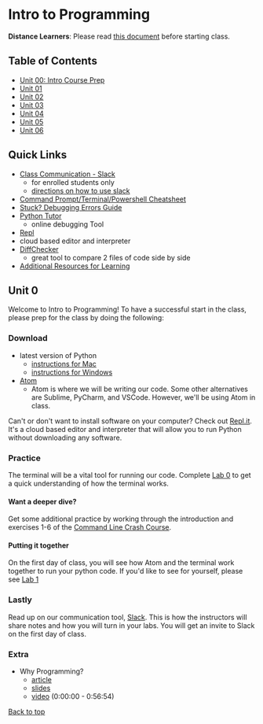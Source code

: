 # Intro to Programming <a id="top"></a>

**Distance Learners**: Please read [this document](https://github.com/PdxCodeGuild/IntroToProgramming/blob/master/documentation/distance.md) before starting class.

## Table of Contents
- [Unit 00: Intro Course Prep](#unit-0)
- [Unit 01](https://github.com/PdxCodeGuild/IntroToProgramming/blob/master/units/unit_01.md)
- [Unit 02](https://github.com/PdxCodeGuild/IntroToProgramming/blob/master/units/unit_02.md)
- [Unit 03](https://github.com/PdxCodeGuild/IntroToProgramming/blob/master/units/unit_03.md)
- [Unit 04](https://github.com/PdxCodeGuild/IntroToProgramming/blob/master/units/unit_04.md)
- [Unit 05](https://github.com/PdxCodeGuild/IntroToProgramming/blob/master/units/unit_05.md)
- [Unit 06](https://github.com/PdxCodeGuild/IntroToProgramming/blob/master/units/unit_06.md)

## Quick Links
- [Class Communication - Slack](https://app.slack.com/client/TH5A28SJ0/CH6DE8QK1)
  - for enrolled students only
  - [directions on how to use slack](https://github.com/PdxCodeGuild/IntroToProgramming/blob/master/documentation/slack.md)
- [Command Prompt/Terminal/Powershell Cheatsheet](https://docs.google.com/spreadsheets/d/18WWrry7RI2zzJlTsUHQLCsElNjiVVuMGjowBKZ5DPH8/edit#gid=0)
- [Stuck? Debugging Errors Guide](https://github.com/PdxCodeGuild/IntroToProgramming/blob/master/documentation/troubleshooting.md)
- [Python Tutor](http://pythontutor.com/visualize.html#mode=edit)
  - online debugging Tool
 - [Repl](https://repl.it)
  - cloud based editor and interpreter
- [DiffChecker](https://www.diffchecker.com/)
  - great tool to compare 2 files of code side by side
- [Additional Resources for Learning](https://github.com/PdxCodeGuild/IntroToProgramming/blob/master/documentation/resources.md)

## <a id="unit-0"></a>Unit 0
Welcome to Intro to Programming! To have a successful start in the class, please prep for the class by doing the following:

### Download
- latest version of Python
  - [instructions for Mac](https://www.py4e.com/software-mac.php)
  - [instructions for Windows](https://www.py4e.com/software-win.php)
- [Atom](https://atom.io/)
  - Atom is where we will be writing our code. Some other alternatives are Sublime, PyCharm, and VSCode. However, we'll be using Atom in class.

Can't or don't want to install software on your computer? Check out [Repl.it](repl.it). It's a cloud based editor and interpreter that will allow you to run Python without downloading any software.


### Practice
The terminal will be a vital tool for running our code. Complete [Lab 0](https://github.com/PdxCodeGuild/IntroToProgramming/blob/master/labs/lab00-newfolder.md) to get a quick understanding of how the terminal works.

#### Want a deeper dive?

Get some additional practice by working through the introduction and exercises 1-6 of the [Command Line Crash Course](https://learnrubythehardway.org/book/appendixa.html).

#### Putting it together

On the first day of class, you will see how Atom and the terminal work together to run your python code. If you'd like to see for yourself, please see [Lab 1](https://github.com/PdxCodeGuild/IntroToProgramming/blob/master/labs/lab00-interpreter.md)

### Lastly
Read up on our communication tool, [Slack](https://github.com/PdxCodeGuild/IntroToProgramming/blob/master/documentation/slack.md). This is how the instructors will share notes and how you will turn in your labs. You will get an invite to Slack on the first day of class.

### Extra
- Why Programming?
  - [article](https://www.py4e.com/html3/01-intro)
  - [slides](https://www.py4e.com/lectures3/Pythonlearn-01-Intro.pptx)
  - [video](https://www.youtube.com/watch?v=8DvywoWv6fI) (0:00:00 - 0:56:54)

[Back to top](#top)
